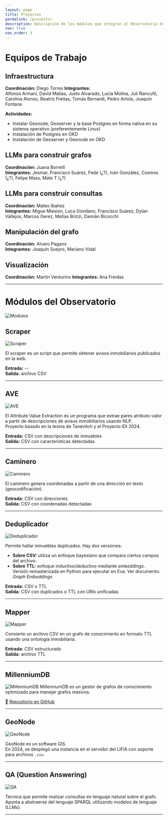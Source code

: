 ```yaml
---
layout: page
title: Proyectos
permalink: /projects/
description: Descripción de los módulos que integran el Observatorio de Valores del Suelo
nav: true
nav_order: 3
---
```


# Equipos de Trabajo

## Infraestructura
**Coordinación:** Diego Torres
**Integrantes:**  
Alfonso Armani, David Matías, Justo Alvarado, Lucía Molina, Juli Ñancufil, Carolina Alonso, Beatriz Freitas, Tomás Bernardi, Pedro Artola, Joaquín Fontana

**Actividades:**
- Instalar Geonode, Geoserver y la base Postgres en forma nativa en su sistema operativo (preferentemente Linux)
- Instalación de Postgres en OKD
- Instalación de Geoserver y Geonode en OKD

## LLMs para construir grafos
**Coordinación:** Juana Borrelli  
**Integrantes:** Jesmar, Francisco Suárez, Fede (¿?), Iván González, Cosmos (¿?), Felipe Mass, Mate T (¿?)

## LLMs para construir consultas
**Coordinación:** Mateo Ibañez  
**Integrantes:** Migue Miesion, Luca Giordano, Francisco Suárez, Dylan Vallejos, Marcos Gerez, Matías Brizzi, Damián Bicocchi

## Manipulación del grafo
**Coordinación:** Alvaro Pagano  
**Integrantes:** Joaquín Sueyro, Mariano Vidal

## Visualización
**Coordinación:** Martín Venturino
**Integrantes:** Ana Freidas

---

# Módulos del Observatorio
![Modulos](/assets/img/projects/modulos.PNG)
## Scraper

![Scraper](/assets/img/projects/scraper.PNG)

El scraper es un script que permite obtener avisos inmobiliarios publicados en la web.

**Entrada:** --  
**Salida:** archivo CSV

---

## AVE

![AVE](/assets/img/projects/ave.PNG)

El Attribute Value Extraction es un programa que extrae pares atributo-valor a partir de descripciones de avisos inmobiliarios usando NLP.  
Proyecto basado en la tesina de Tanevitch y el Proyecto IDI 2024.

**Entrada:** CSV con descripciones de inmuebles  
**Salida:** CSV con características detectadas

---

## Caminero

![Caminero](/assets/img/projects/caminero.PNG)

El caminero genera coordenadas a partir de una dirección en texto (geocodificación).

**Entrada:** CSV con direcciones  
**Salida:** CSV con coordenadas detectadas

---

## Deduplicador

![Deduplicador](/assets/img/projects/deduplicador.PNG)

Permite hallar inmuebles duplicados. Hay dos versiones:

- **Sobre CSV:** utiliza un enfoque bayesiano que compara ciertos campos del archivo.
- **Sobre TTL:** enfoque inductivo/deductivo mediante *embeddings*.  
  Versión remasterizada en Python para ejecutar en Eva. Ver documento: _Graph Embeddings_

**Entrada:** CSV o TTL  
**Salida:** CSV con duplicados o TTL con URIs unificadas

---

## Mapper

![Mapper](/assets/img/projects/mapper.PNG)

Convierte un archivo CSV en un grafo de conocimiento en formato TTL usando una ontología inmobiliaria.

**Entrada:** CSV estructurado  
**Salida:** archivo TTL

---

## MillenniumDB
![MillenniumDB](/assets/img/projects/millenniumdb.PNG)
MillenniumDB es un gestor de grafos de conocimiento optimizado para manejar grafos masivos.

📎 [Repositorio en GitHub](https://github.com/MillenniumDB/MillenniumDB)

---

## GeoNode

![GeoNode](/assets/img/projects/geonode.PNG)

GeoNode es un software GIS.  
En 2024, se desplegó una instancia en el servidor del LIFIA con soporte para archivos `.csv`.

---

## QA (Question Answering)
![QA](/assets/img/projects/qa.PNG)

Técnica que permite realizar consultas en lenguaje natural sobre el grafo.  
Apunta a abstraerse del lenguaje SPARQL utilizando modelos de lenguaje (LLMs).

---

